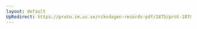 ```yaml
---
layout: default
UpRedirect: https://pruto.im.uu.se/riksdagen-records-pdf/1875/prot-1875--fk--035/prot-1875--fk--035_028.pdf
---
```

